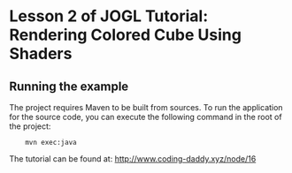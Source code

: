 # Lesson 2 of JOGL Tutorial: Rendering Colored Cube Using Shaders

## Running the example

The project requires Maven to be built from sources. To run the application for the source code, you can execute the following command in the root of the project:
```
	mvn exec:java
```

The tutorial can be found at: http://www.coding-daddy.xyz/node/16